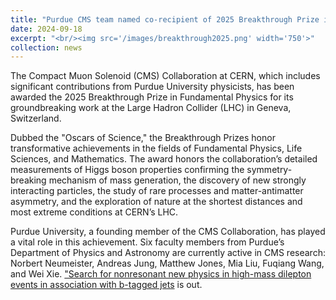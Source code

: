 ```yaml
---
title: "Purdue CMS team named co-recipient of 2025 Breakthrough Prize in Fundamental Physics"
date: 2024-09-18
excerpt: "<br/><img src='/images/breakthrough2025.png' width='750'>"
collection: news
---
```


The Compact Muon Solenoid (CMS) Collaboration at CERN, which includes significant contributions from Purdue University physicists, has been awarded the 2025 Breakthrough Prize in Fundamental Physics for its groundbreaking work at the Large Hadron Collider (LHC) in Geneva, Switzerland.

Dubbed the "Oscars of Science," the Breakthrough Prizes honor transformative achievements in the fields of Fundamental Physics, Life Sciences, and Mathematics. The award honors the collaboration’s detailed measurements of Higgs boson properties confirming the symmetry-breaking mechanism of mass generation, the discovery of new strongly interacting particles, the study of rare processes and matter-antimatter asymmetry, and the exploration of nature at the shortest distances and most extreme conditions at CERN’s LHC.

Purdue University, a founding member of the CMS Collaboration, has played a vital role in this achievement. Six faculty members from Purdue’s Department of Physics and Astronomy are currently active in CMS research: Norbert Neumeister, Andreas Jung, Matthew Jones, Mia Liu, Fuqiang Wang, and Wei Xie.
 ["Search for nonresonant new physics in high-mass dilepton events in association with b-tagged jets](https://www.physics.purdue.edu/news/2025/purdue-cms-team-named-co-recipient-of-2025-breakthrough-prize-in-fundamental-physics.html) is out. 
